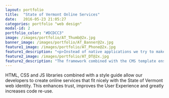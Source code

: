 ```yaml
---
layout: portfolio
title:  "State of Vermont Online Services"
date:   2016-05-23 21:05:27
categories: portfolio "web design"
modal-id: 2
portfolio_color: "#DCDCC3"
image: /images/portfolio/AT_Thumb@2x.jpg
banner_image: /images/portfolio/AT_Banner@2x.jpg
feature1_image: /images/portfolio/AT_Phone@2x.jpg
feature1_description: "<p>Instead of native applications we try to make our web services mobile-first browser based applications. This allows for seamless transition between media and leaves us with more control over the experience. No app store rules to worry about or delays when pushing out updates.</p>"
feature2_image: /images/portfolio/AT_DT@2x.jpg
feature2_description: "The framework combined with the CMS template ensures a consistent user experience and look and feel across State of Vermont websites and online applications."
---
```

HTML, CSS and JS libraries combined with a style guide allow our developers to create online services that fit nicely with the State of Vermont web identity. This enhances trust, improves the User Experience and greatly increases code re-use.
